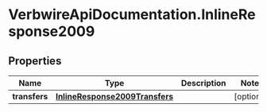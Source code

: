 # VerbwireApiDocumentation.InlineResponse2009

## Properties
Name | Type | Description | Notes
------------ | ------------- | ------------- | -------------
**transfers** | [**InlineResponse2009Transfers**](InlineResponse2009Transfers.md) |  | [optional] 

